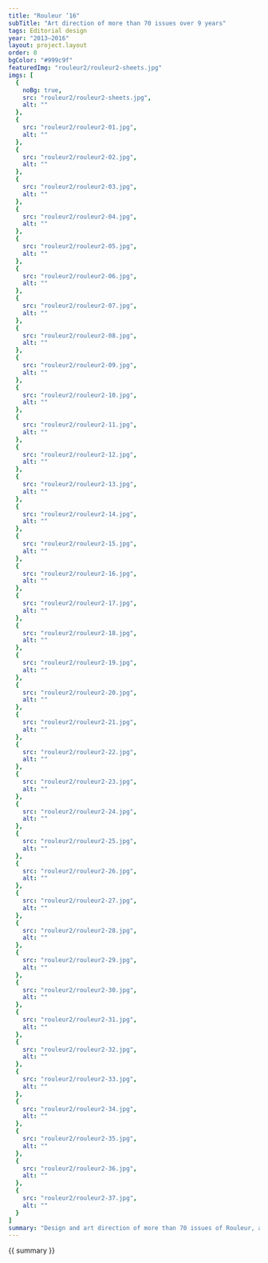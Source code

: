 ```yaml
---
title: "Rouleur ’16"
subTitle: "Art direction of more than 70 issues over 9 years"
tags: Editorial design
year: "2013—2016"
layout: project.layout
order: 0
bgColor: "#999c9f"
featuredImg: "rouleur2/rouleur2-sheets.jpg"
imgs: [
  {
    noBg: true,
    src: "rouleur2/rouleur2-sheets.jpg",
    alt: ""
  },
  {
    src: "rouleur2/rouleur2-01.jpg",
    alt: ""
  },
  {
    src: "rouleur2/rouleur2-02.jpg",
    alt: ""
  },
  {
    src: "rouleur2/rouleur2-03.jpg",
    alt: ""
  },
  {
    src: "rouleur2/rouleur2-04.jpg",
    alt: ""
  },
  {
    src: "rouleur2/rouleur2-05.jpg",
    alt: ""
  },
  {
    src: "rouleur2/rouleur2-06.jpg",
    alt: ""
  },
  {
    src: "rouleur2/rouleur2-07.jpg",
    alt: ""
  },
  {
    src: "rouleur2/rouleur2-08.jpg",
    alt: ""
  },
  {
    src: "rouleur2/rouleur2-09.jpg",
    alt: ""
  },
  {
    src: "rouleur2/rouleur2-10.jpg",
    alt: ""
  },
  {
    src: "rouleur2/rouleur2-11.jpg",
    alt: ""
  },
  {
    src: "rouleur2/rouleur2-12.jpg",
    alt: ""
  },
  {
    src: "rouleur2/rouleur2-13.jpg",
    alt: ""
  },
  {
    src: "rouleur2/rouleur2-14.jpg",
    alt: ""
  },
  {
    src: "rouleur2/rouleur2-15.jpg",
    alt: ""
  },
  {
    src: "rouleur2/rouleur2-16.jpg",
    alt: ""
  },
  {
    src: "rouleur2/rouleur2-17.jpg",
    alt: ""
  },
  {
    src: "rouleur2/rouleur2-18.jpg",
    alt: ""
  },
  {
    src: "rouleur2/rouleur2-19.jpg",
    alt: ""
  },
  {
    src: "rouleur2/rouleur2-20.jpg",
    alt: ""
  },
  {
    src: "rouleur2/rouleur2-21.jpg",
    alt: ""
  },
  {
    src: "rouleur2/rouleur2-22.jpg",
    alt: ""
  },
  {
    src: "rouleur2/rouleur2-23.jpg",
    alt: ""
  },
  {
    src: "rouleur2/rouleur2-24.jpg",
    alt: ""
  },
  {
    src: "rouleur2/rouleur2-25.jpg",
    alt: ""
  },
  {
    src: "rouleur2/rouleur2-26.jpg",
    alt: ""
  },
  {
    src: "rouleur2/rouleur2-27.jpg",
    alt: ""
  },
  {
    src: "rouleur2/rouleur2-28.jpg",
    alt: ""
  },
  {
    src: "rouleur2/rouleur2-29.jpg",
    alt: ""
  },
  {
    src: "rouleur2/rouleur2-30.jpg",
    alt: ""
  },
  {
    src: "rouleur2/rouleur2-31.jpg",
    alt: ""
  },
  {
    src: "rouleur2/rouleur2-32.jpg",
    alt: ""
  },
  {
    src: "rouleur2/rouleur2-33.jpg",
    alt: ""
  },
  {
    src: "rouleur2/rouleur2-34.jpg",
    alt: ""
  },
  {
    src: "rouleur2/rouleur2-35.jpg",
    alt: ""
  },
  {
    src: "rouleur2/rouleur2-36.jpg",
    alt: ""
  },
  {
    src: "rouleur2/rouleur2-37.jpg",
    alt: ""
  }
]
summary: "Design and art direction of more than 70 issues of Rouleur, a premium cycling magazine, over the course of 9 years. During this time, I was responsible for two complete redesigns as well as work on the original iteration"
---
```


{{ summary }}
